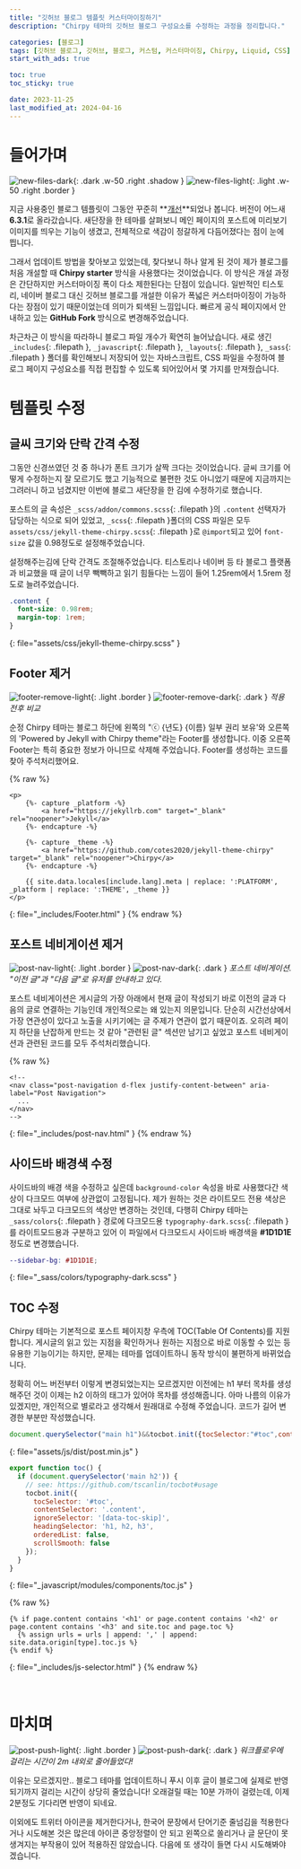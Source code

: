 ```yaml
---
title: "깃허브 블로그 템플릿 커스터마이징하기"
description: "Chirpy 테마의 깃허브 블로그 구성요소를 수정하는 과정을 정리합니다."

categories: [블로그]
tags: [깃허브 블로그, 깃허브, 블로그, 커스텀, 커스터마이징, Chirpy, Liquid, CSS]
start_with_ads: true

toc: true
toc_sticky: true

date: 2023-11-25
last_modified_at: 2024-04-16
---
```


# **들어가며**

![new-files-dark](/2023-11-25-first-blog-customization/new-files-dark.png){: .dark .w-50 .right .shadow }
![new-files-light](/2023-11-25-first-blog-customization/new-files-light.png){: .light .w-50 .right .border }

지금 사용중인 블로그 템플릿이 그동안 꾸준히 **[개선](https://github.com/cotes2020/jekyll-theme-chirpy)**되었나 봅니다. 버전이 어느새 **6.3.1**로 올라갔습니다. 새단장을 한 테마를 살펴보니 메인 페이지의 포스트에 미리보기 이미지를 띄우는 기능이 생겼고, 전체적으로 색감이 정갈하게 다듬어졌다는 점이 눈에 띕니다.

그래서 업데이트 방법을 찾아보고 있었는데, 찾다보니 하나 알게 된 것이 제가 블로그를 처음 개설할 때 **Chirpy starter** 방식을 사용했다는 것이었습니다. 이 방식은 개설 과정은 간단하지만 커스터마이징 폭이 다소 제한된다는 단점이 있습니다.
일반적인 티스토리, 네이버 블로그 대신 깃허브 블로그를 개설한 이유가 폭넓은 커스터마이징이 가능하다는 장점이 있기 때문이었는데 의미가 퇴색된 느낌입니다. 빠르게 공식 페이지에서 안내하고 있는 **GitHub Fork** 방식으로 변경해주었습니다.

차근차근 이 방식을 따라하니 블로그 파일 개수가 확연히 늘어났습니다. 새로 생긴 `_includes`{: .filepath }, `_javascript`{: .filepath }, `_layouts`{: .filepath }, `_sass`{: .filepath } 폴더를 확인해보니 저장되어 있는 자바스크립트, CSS 파일을 수정하여 블로그 페이지 구성요소를 직접 편집할 수 있도록 되어있어서 몇 가지를 만져줬습니다.

# **템플릿 수정**

## **글씨 크기와 단락 간격 수정**

그동안 신경쓰였던 것 중 하나가 폰트 크기가 살짝 크다는 것이었습니다. 글씨 크기를 어떻게 수정하는지 잘 모르기도 했고 기능적으로 불편한 것도 아니었기 때문에 지금까지는 그려러니 하고 넘겼지만 이번에 블로그 새단장을 한 김에 수정하기로 했습니다.

포스트의 글 속성은 `_scss/addon/commons.scss`{: .filepath }의 `.content` 선택자가 담당하는 식으로 되어 있었고, `_scss`{: .filepath }폴더의 CSS 파일은 모두 `assets/css/jekyll-theme-chirpy.scss`{: .filepath }로 `@import`되고 있어 `font-size` 값을 0.98정도로 설정해주었습니다.

설정해주는김에 단락 간격도 조절해주었습니다. 티스토리나 네이버 등 타 블로그 플랫폼과 비교했을 때 글이 너무 빽빽하고 읽기 힘들다는 느낌이 들어 1.25rem에서 1.5rem 정도로 늘려주었습니다.

```css
.content {
  font-size: 0.98rem;
  margin-top: 1rem;
}
```
{: file="assets/css/jekyll-theme-chirpy.scss" }

## **Footer 제거**

![footer-remove-light](/2023-11-25-first-blog-customization/footer-remove-light.png){: .light .border }
![footer-remove-dark](/2023-11-25-first-blog-customization/footer-remove-dark.png){: .dark }
_적용 전후 비교_

순정 Chirpy 테마는 블로그 하단에 왼쪽의 "ⓒ {년도} {이름} 일부 권리 보유'와 오른쪽의 'Powered by Jekyll with Chirpy theme"라는 Footer를 생성합니다. 이중 오른쪽 Footer는 특히 중요한 정보가 아니므로 삭제해 주었습니다. Footer를 생성하는 코드를 찾아 주석처리했어요.

{% raw %}
```liquid
<p>
    {%- capture _platform -%}
        <a href="https://jekyllrb.com" target="_blank" rel="noopener">Jekyll</a>
    {%- endcapture -%}

    {%- capture _theme -%}
        <a href="https://github.com/cotes2020/jekyll-theme-chirpy" target="_blank" rel="noopener">Chirpy</a>
    {%- endcapture -%}

    {{ site.data.locales[include.lang].meta | replace: ':PLATFORM', _platform | replace: ':THEME', _theme }}
</p>
```
{: file="_includes/Footer.html" }
{% endraw %}

## **포스트 네비게이션 제거**

![post-nav-light](/2023-11-25-first-blog-customization/post-nav-light.png){: .light .border }
![post-nav-dark](/2023-11-25-first-blog-customization/post-nav-dark.png){: .dark }
_포스트 네비게이션. "이전 글"과 "다음 글"로 유저를 안내하고 있다._

포스트 네비게이션은 게시글의 가장 아래에서 현재 글이 작성되기 바로 이전의 글과 다음의 글로 연결하는 기능인데 개인적으로는 왜 있는지 의문입니다. 단순히 시간선상에서 가장 연관성이 있다고 노출을 시키기에는 글 주제가 연관이 없기 때문이죠. 오히려 페이지 하단을 난잡하게 만드는 것 같아 "관련된 글" 섹션만 남기고 싶었고 포스트 네비게이션과 관련된 코드를 모두 주석처리했습니다.

{% raw %}
```liquid
<!--
<nav class="post-navigation d-flex justify-content-between" aria-label="Post Navigation">
  ...
</nav>
-->
```
{: file="_includes/post-nav.html" }
{% endraw %}

## **사이드바 배경색 수정**

사이드바의 배경 색을 수정하고 싶은데 `background-color` 속성을 바로 사용했다간 색상이 다크모드 여부에 상관없이 고정됩니다. 제가 원하는 것은 라이트모드 전용 색상은 그대로 놔두고 다크모드의 색상만 변경하는 것인데, 다행히 Chirpy 테마는 `_sass/colors`{: .filepath } 경로에 다크모드용 `typography-dark.scss`{: .filepath }를 라이트모드용과 구분하고 있어 이 파일에서 다크모드시 사이드바 배경색을 **#1D1D1E**정도로 변경했습니다.

```scss
--sidebar-bg: #1D1D1E;
```
{: file="_sass/colors/typography-dark.scss" }

## **TOC 수정**

Chirpy 테마는 기본적으로 포스트 페이지창 우측에 TOC(Table Of Contents)를 지원합니다. 게시글의 읽고 있는 지점을 확인하거나 원하는 지점으로 바로 이동할 수 있는 등 유용한 기능이기는 하지만, 문제는 테마를 업데이트하니 동작 방식이 불편하게 바뀌었습니다.

정확히 어느 버전부터 이렇게 변경되었는지는 모르겠지만 이전에는 h1 부터 목차를 생성해주던 것이 이제는 h2 이하의 태그가 있어야 목차를 생성해줍니다. 아마 나름의 이유가 있겠지만, 개인적으로 별로라고 생각해서 원래대로 수정해 주었습니다. 코드가 길어 변경한 부분만 작성했습니다.

```js
document.querySelector("main h1")&&tocbot.init({tocSelector:"#toc",contentSelector:".content",ignoreSelector:"[data-toc-skip]",headingSelector:"h1, h2, h3",orderedList:!1,scrollSmooth:!1})
```
{: file="assets/js/dist/post.min.js" }

```js
export function toc() {
  if (document.querySelector('main h2')) {
    // see: https://github.com/tscanlin/tocbot#usage
    tocbot.init({
      tocSelector: '#toc',
      contentSelector: '.content',
      ignoreSelector: '[data-toc-skip]',
      headingSelector: 'h1, h2, h3',
      orderedList: false,
      scrollSmooth: false
    });
  }
}
```
{: file="_javascript/modules/components/toc.js" }

{% raw %}
```liquid
{% if page.content contains '<h1' or page.content contains '<h2' or page.content contains '<h3' and site.toc and page.toc %}
  {% assign urls = urls | append: ',' | append: site.data.origin[type].toc.js %}
{% endif %}
```
{: file="_includes/js-selector.html" }
{% endraw %}

<br>

# **마치며**

![post-push-light](/2023-11-25-first-blog-customization/post-push-light.png){: .light .border }
![post-push-dark](/2023-11-25-first-blog-customization/post-push-dark.png){: .dark }
_워크플로우에 걸리는 시간이 2m 내외로 줄어들었다!_

이유는 모르겠지만.. 블로그 테마를 업데이트하니 푸시 이후 글이 블로그에 실제로 반영되기까지 걸리는 시간이 상당히 줄었습니다! 오래걸릴 때는 10분 가까이 걸렸는데, 이제 2분정도 기다리면 반영이 되네요.

이외에도 트위터 아이콘을 제거한다거나, 한국어 문장에서 단어기준 줄넘김을 적용한다거나 시도해본 것은 많은데 아이콘 중앙정렬이 안 되고 왼쪽으로 쏠리거나 글 문단이 못생겨지는 부작용이 있어 적용하진 않았습니다. 다음에 또 생각이 들면 다시 시도해봐야겠습니다.

<!--
구현해보고 싶은 것

- 글 미리보기에서 h1 태그는 제외
-->
